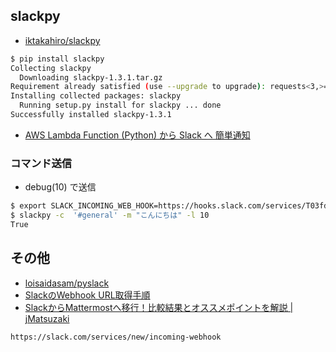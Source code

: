 ## slackpy

- [iktakahiro/slackpy](https://github.com/iktakahiro/slackpy)

~~~ bash
$ pip install slackpy
Collecting slackpy
  Downloading slackpy-1.3.1.tar.gz
Requirement already satisfied (use --upgrade to upgrade): requests<3,>=2.8.0 in /home/vagrant/.anyenv/envs/pyenv/versions/2.7.10/lib/python2.7/site-packages (from slackpy)
Installing collected packages: slackpy
  Running setup.py install for slackpy ... done
Successfully installed slackpy-1.3.1
~~~

- [AWS Lambda Function (Python) から Slack へ 簡単通知](http://qiita.com/iktakahiro/items/b3de0474b81edb115655)

### コマンド送信

- debug(10) で送信

~~~bash
$ export SLACK_INCOMING_WEB_HOOK=https://hooks.slack.com/services/T03fdadJ9/BfdadKGFM/hfdadv4fdadljVfdad6fdadK
$ slackpy -c  '#general' -m "こんにちは" -l 10
True
~~~

## その他

- [loisaidasam/pyslack](https://github.com/loisaidasam/pyslack)
- [SlackのWebhook URL取得手順](http://qiita.com/vmmhypervisor/items/18c99624a84df8b31008)
- [SlackからMattermostへ移行！比較結果とオススメポイントを解説 | jMatsuzaki](https://jmatsuzaki.com/archives/23647)

~~~
https://slack.com/services/new/incoming-webhook
~~~
